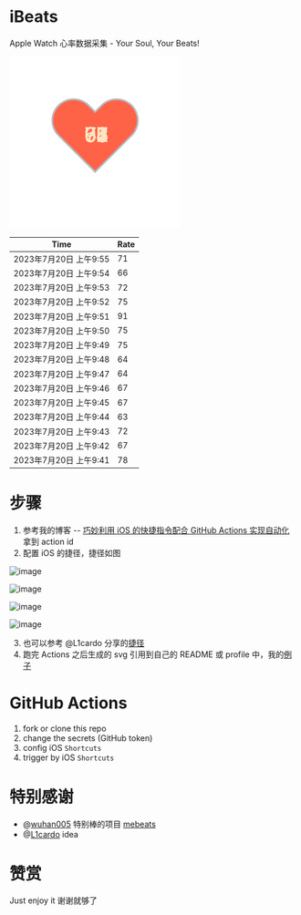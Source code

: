 # iBeats
Apple Watch 心率数据采集 - Your Soul, Your Beats!

![](./files/heart.svg)

<!--START_SECTION:my_heart_rate-->
| Time | Rate | 
 | ---- | ---- | 
| 2023年7月20日 上午9:55 | 71 |
| 2023年7月20日 上午9:54 | 66 |
| 2023年7月20日 上午9:53 | 72 |
| 2023年7月20日 上午9:52 | 75 |
| 2023年7月20日 上午9:51 | 91 |
| 2023年7月20日 上午9:50 | 75 |
| 2023年7月20日 上午9:49 | 75 |
| 2023年7月20日 上午9:48 | 64 |
| 2023年7月20日 上午9:47 | 64 |
| 2023年7月20日 上午9:46 | 67 |
| 2023年7月20日 上午9:45 | 67 |
| 2023年7月20日 上午9:44 | 63 |
| 2023年7月20日 上午9:43 | 72 |
| 2023年7月20日 上午9:42 | 67 |
| 2023年7月20日 上午9:41 | 78 |

<!--END_SECTION:my_heart_rate-->

# 步骤
1. 参考我的博客 -- [巧妙利用 iOS 的快捷指令配合 GitHub Actions 实现自动化](https://github.com/yihong0618/gitblog/issues/198) 拿到 action id
2. 配置 iOS 的捷径，捷径如图

![image](https://user-images.githubusercontent.com/15976103/122154218-0db0b480-ce97-11eb-93bb-5aec07c558dc.png)

![image](https://user-images.githubusercontent.com/15976103/122154236-186b4980-ce97-11eb-8e4b-70551a0391ae.png)

![image](https://user-images.githubusercontent.com/15976103/122154268-2d47dd00-ce97-11eb-902e-3acf292265a9.png)

![image](https://user-images.githubusercontent.com/15976103/122174055-fa144680-ceb4-11eb-9be2-3eb83cd516f7.png)

3. 也可以参考 @L1cardo 分享的[捷径](https://www.icloud.com/shortcuts/6ab6047b459c41ad822ad6b94b1c03d4)
4. 跑完 Actions 之后生成的 svg 引用到自己的 README 或 profile 中，我的[例子](https://github.com/yihong0618) 

# GitHub Actions

1. fork or clone this repo
2. change the secrets (GitHub token)
3. config iOS `Shortcuts` 
4. trigger by iOS `Shortcuts`

# 特别感谢
- @[wuhan005](https://github.com/wuhan005) 特别棒的项目 [mebeats](https://github.com/wuhan005/mebeats)
- @[L1cardo](https://github.com/L1cardo) idea

# 赞赏
Just enjoy it
谢谢就够了
